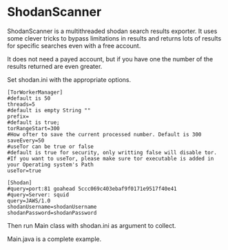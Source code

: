 ShodanScanner
=============

ShodanScanner is a multithreaded shodan search results exporter. It uses some clever tricks to bypass limitations in results and returns lots of results for specific searches even with a free account.

It does not need a payed account, but if you have one the number of the results returned are even greater.

Set shodan.ini with the appropriate options.

    [TorWorkerManager]
    #default is 50
    threads=5
    #default is empty String ""
    prefix=
    #default is true;
    torRangeStart=300
    #How ofter to save the current processed number. Default is 300
    saveEvery=50
    #useTor can be true or false
    #default is true for security, only writting false will disable tor.
    #If you want to useTor, please make sure tor executable is added in your Operating system's Path
    useTor=true
    
    [Shodan]
    #query=port:81 goahead 5ccc069c403ebaf9f0171e9517f40e41
    #query=Server: squid
    query=JAWS/1.0
    shodanUsername=shodanUsername
    shodanPassword=shodanPassword
    
Then run Main class with shodan.ini as argument to collect. 

Main.java is a complete example.
